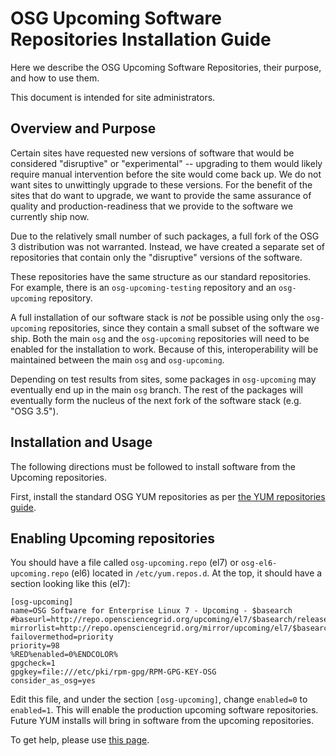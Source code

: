 OSG Upcoming Software Repositories Installation Guide
=====================================================

Here we describe the OSG Upcoming Software Repositories, their purpose, and how to use them.

This document is intended for site administrators.

Overview and Purpose
--------------------

Certain sites have requested new versions of software that would be considered "disruptive" or "experimental" -- upgrading to them would likely require manual intervention before the site would come back up. We do not want sites to unwittingly upgrade to these versions. For the benefit of the sites that do want to upgrade, we want to provide the same assurance of quality and production-readiness that we provide to the software we currently ship now.

Due to the relatively small number of such packages, a full fork of the OSG 3 distribution was not warranted. Instead, we have created a separate set of repositories that contain only the "disruptive" versions of the software.

These repositories have the same structure as our standard repositories. For example, there is an `osg-upcoming-testing` repository and an `osg-upcoming` repository.

A full installation of our software stack is *not* be possible using only the `osg-upcoming` repositories, since they contain a small subset of the software we ship. Both the main `osg` and the `osg-upcoming` repositories will need to be enabled for the installation to work. Because of this, interoperability will be maintained between the main `osg` and `osg-upcoming`.

Depending on test results from sites, some packages in `osg-upcoming` may eventually end up in the main `osg` branch. The rest of the packages will eventually form the nucleus of the next fork of the software stack (e.g. "OSG 3.5").

Installation and Usage
----------------------

The following directions must be followed to install software from the Upcoming repositories.

First, install the standard OSG YUM repositories as per [the YUM repositories guide](../common/yum).

Enabling Upcoming repositories
------------------------------

You should have a file called `osg-upcoming.repo` (el7) or `osg-el6-upcoming.repo` (el6) located in `/etc/yum.repos.d`. At the top, it should have a section looking like this (el7):

```
[osg-upcoming]
name=OSG Software for Enterprise Linux 7 - Upcoming - $basearch
#baseurl=http://repo.opensciencegrid.org/upcoming/el7/$basearch/release
mirrorlist=http://repo.opensciencegrid.org/mirror/upcoming/el7/$basearch/release
failovermethod=priority
priority=98
%RED%enabled=0%ENDCOLOR%
gpgcheck=1
gpgkey=file:///etc/pki/rpm-gpg/RPM-GPG-KEY-OSG
consider_as_osg=yes
```

Edit this file, and under the section `[osg-upcoming]`, change `enabled=0` to `enabled=1`. This will enable the production upcoming software repositories. Future YUM installs will bring in software from the upcoming repositories.

To get help, please use [this page](../common/help).

